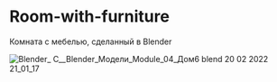 # Room-with-furniture

Комната с мебелью, сделанный в Blender

![Blender_  C__Blender_Модели_Module_04_Дом6 blend  20 02 2022 21_01_17](https://user-images.githubusercontent.com/99825604/154852980-d8e90109-54ee-46e4-9b7e-42580109799d.png)
